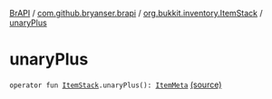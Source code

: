 [BrAPI](../../index.md) / [com.github.bryanser.brapi](../index.md) / [org.bukkit.inventory.ItemStack](index.md) / [unaryPlus](./unary-plus.md)

# unaryPlus

`operator fun `[`ItemStack`](https://hub.spigotmc.org/javadocs/spigot/org/bukkit/inventory/ItemStack.html)`.unaryPlus(): `[`ItemMeta`](https://hub.spigotmc.org/javadocs/spigot/org/bukkit/inventory/meta/ItemMeta.html) [(source)](https://github.com/BryanSer/BrAPI/raw/ver-kotlin/src/main/kotlin/com/github/bryanser/brapi/Suger.kt#L8)